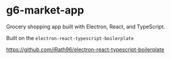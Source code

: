 # g6-market-app
Grocery shopping app built with Electron, React, and TypeScript.

Built on the `electron-react-typescript-boilerplate`

https://github.com/iRath96/electron-react-typescript-boilerplate